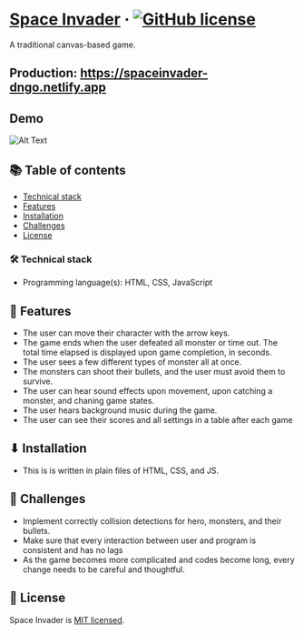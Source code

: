 # [Space Invader](https://github.com/dungngo99/space-invader) &middot; [![GitHub license](https://img.shields.io/badge/license-MIT-blue.svg)](https://github.com/dungngo99/space-invader/blob/master/LICENSE)

A traditional canvas-based game.

## Production: https://spaceinvader-dngo.netlify.app

## Demo

![Alt Text](https://media.giphy.com/media/2Kn60TlM5dSGWkc0Zt/giphy.gif)

## 📚 Table of contents

- [Technical stack](#technical-stack)
- [Features](#features)
- [Installation](#installation)
- [Challenges](#challenges)
- [License](#license)

### 🛠 Technical stack

- Programming language(s): HTML, CSS, JavaScript

## 🚀 Features

- The user can move their character with the arrow keys.
- The game ends when the user defeated all monster or time out. The total time elapsed is displayed upon game completion, in seconds.
- The user sees a few different types of monster all at once. 
- The monsters can shoot their bullets, and the user must avoid them to survive. 
- The user can hear sound effects upon movement, upon catching a monster, and chaning game states. 
- The user hears background music during the game. 
- The user can see their scores and all settings in a table after each game 

## ⬇ Installation

- This is is written in plain files of HTML, CSS, and JS.

## 🧩 Challenges

- Implement correctly collision detections for hero, monsters, and their bullets.
- Make sure that every interaction between user and program is consistent and has no lags
- As the game becomes more complicated and codes become long, every change needs to be careful and thoughtful.

## 📄 License

Space Invader is [MIT licensed](./LICENSE).
